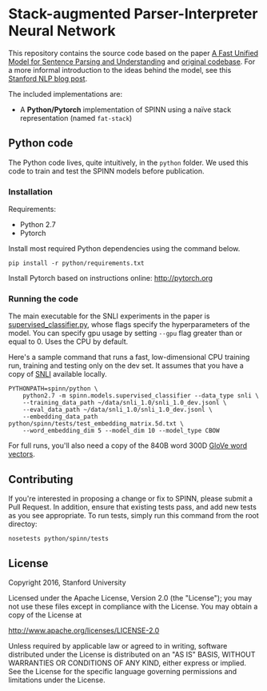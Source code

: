 # Stack-augmented Parser-Interpreter Neural Network

This repository contains the source code based on the paper [A Fast Unified Model for Sentence Parsing and Understanding][1] and [original codebase][9]. For a more informal introduction to the ideas behind the model, see this [Stanford NLP blog post][8].


The included implementations are:

- A **Python/Pytorch** implementation of SPINN using a naïve stack representation (named `fat-stack`)

## Python code

The Python code lives, quite intuitively, in the `python` folder. We used this code to train and test the SPINN models before publication.

### Installation

Requirements:

- Python 2.7
- Pytorch

Install most required Python dependencies using the command below.

    pip install -r python/requirements.txt

Install Pytorch based on instructions online: http://pytorch.org

### Running the code

The main executable for the SNLI experiments in the paper is [supervised_classifier.py](https://github.com/mrdrozdov/spinn/blob/master/python/spinn/models/supervised_classifier.py), whose flags specify the hyperparameters of the model. You can specify gpu usage by setting `--gpu` flag greater than or equal to 0. Uses the CPU by default.

Here's a sample command that runs a fast, low-dimensional CPU training run, training and testing only on the dev set. It assumes that you have a copy of [SNLI](http://nlp.stanford.edu/projects/snli/) available locally.

    PYTHONPATH=spinn/python \
        python2.7 -m spinn.models.supervised_classifier --data_type snli \
        --training_data_path ~/data/snli_1.0/snli_1.0_dev.jsonl \
        --eval_data_path ~/data/snli_1.0/snli_1.0_dev.jsonl \
        --embedding_data_path python/spinn/tests/test_embedding_matrix.5d.txt \
        --word_embedding_dim 5 --model_dim 10 --model_type CBOW

For full runs, you'll also need a copy of the 840B word 300D [GloVe word vectors](http://nlp.stanford.edu/projects/glove/).

## Contributing

If you're interested in proposing a change or fix to SPINN, please submit a Pull Request. In addition, ensure that existing tests pass, and add new tests as you see appropriate. To run tests, simply run this command from the root directoy:

    nosetests python/spinn/tests

## License

Copyright 2016, Stanford University

Licensed under the Apache License, Version 2.0 (the "License");
you may not use these files except in compliance with the License.
You may obtain a copy of the License at

http://www.apache.org/licenses/LICENSE-2.0

Unless required by applicable law or agreed to in writing, software
distributed under the License is distributed on an "AS IS" BASIS,
WITHOUT WARRANTIES OR CONDITIONS OF ANY KIND, either express or implied.
See the License for the specific language governing permissions and
limitations under the License.

[1]: http://arxiv.org/abs/1603.06021
[2]: https://github.com/stanfordnlp/spinn/blob/master/requirements.txt
[3]: https://github.com/hans/theano-hacked/tree/8964f10e44bcd7f21ae74ea7cdc3682cc7d3258e
[4]: https://github.com/google/googletest
[5]: https://github.com/oir/deep-recursive
[6]: https://github.com/stanfordnlp/spinn/blob/5d4257f4cd15cf7213d2ff87f6f3d7f6716e2ea1/cpp/bin/stacktest.cc#L33
[7]: https://github.com/stanfordnlp/spinn/releases/tag/ACL2016
[8]: http://nlp.stanford.edu/blog/hybrid-tree-sequence-neural-networks-with-spinn/
[9]: https://github.com/stanfordnlp/spinn
